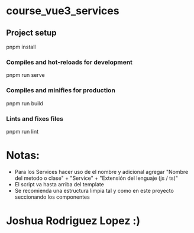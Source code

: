 # course_vue3_services


## Project setup
pnpm install
### Compiles and hot-reloads for development
pnpm run serve
### Compiles and minifies for production
pnpm run build
### Lints and fixes files
pnpm run lint


# Notas:

- Para los Services hacer uso de el nombre y adicional agregar "Nombre del metodo o clase" + "Service" + "Extensión del lenguaje (js / ts)"
- El script va hasta arriba del template
- Se recomienda una estructura limpia tal y como en este proyecto seccionando los componentes

# Joshua Rodriguez Lopez :)